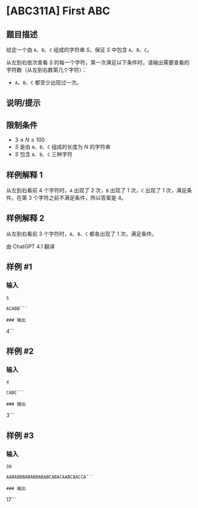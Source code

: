 # [ABC311A] First ABC

## 题目描述

给定一个由 `A`、`B`、`C` 组成的字符串 $S$。保证 $S$ 中包含 `A`、`B`、`C`。

从左到右依次查看 $S$ 的每一个字符，第一次满足以下条件时，请输出需要查看的字符数（从左到右数第几个字符）：

- `A`、`B`、`C` 都至少出现过一次。

## 说明/提示

## 限制条件

- $3 \leq N \leq 100$
- $S$ 是由 `A`、`B`、`C` 组成的长度为 $N$ 的字符串
- $S$ 包含 `A`、`B`、`C` 三种字符

## 样例解释 1

从左到右看前 $4$ 个字符时，`A` 出现了 $2$ 次，`B` 出现了 $1$ 次，`C` 出现了 $1$ 次，满足条件。在第 $3$ 个字符之前不满足条件，所以答案是 $4$。

## 样例解释 2

从左到右看前 $3$ 个字符时，`A`、`B`、`C` 都各出现了 $1$ 次，满足条件。

由 ChatGPT 4.1 翻译

## 样例 #1

### 输入

```
5
ACABB```

### 输出

```
4```

## 样例 #2

### 输入

```
4
CABC```

### 输出

```
3```

## 样例 #3

### 输入

```
30
AABABBBABABBABABCABACAABCBACCA```

### 输出

```
17```

